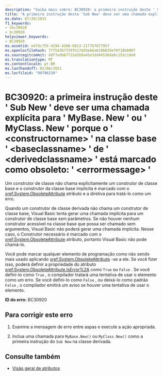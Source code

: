 ```yaml
---
description: "Saiba mais sobre: BC30920: a primeira instrução deste ' Sub New ' deve ser uma chamada explícita para ' MyBase. New ' ou ' MyClass. New ' porque o ' <constructorname> ' na classe base ' ' <baseclassname> de ' <derivedclassname> ' está marcado como obsoleto: '<errormessage>"
title: "A primeira instrução deste 'Sub New' deve ser uma chamada explícita para MyBase.New' ou 'MyClass.New' porque '<constructorname>' na classe base '<baseclassname>' de '<derivedclassname>' está marcado como obsoleto: '<errormessage>'"
ms.date: 07/20/2015
f1_keywords:
- vbc30920
- bc30920
helpviewer_keywords:
- BC30920
ms.assetid: e47dc755-4294-4368-b813-2177b7677957
ms.openlocfilehash: 777543b7f29fb17dd5eb6a6196035ef0f18bb907
ms.sourcegitcommit: ddf7edb67715a5b9a45e3dd44536dabc153c1de0
ms.translationtype: MT
ms.contentlocale: pt-BR
ms.lasthandoff: 02/06/2021
ms.locfileid: "99796230"
---
```

# <a name="bc30920-first-statement-of-this-sub-new-must-be-an-explicit-call-to-mybasenew-or-myclassnew-because-the-constructorname-in-the-base-class-baseclassname-of-derivedclassname-is-marked-obsolete-errormessage"></a>BC30920: a primeira instrução deste ' Sub New ' deve ser uma chamada explícita para ' MyBase. New ' ou ' MyClass. New ' porque o ' \<constructorname> ' na classe base ' \<baseclassname> ' de ' \<derivedclassname> ' está marcado como obsoleto: ' \<errormessage> '

Um construtor de classe não chama explicitamente um construtor de classe base e o construtor da classe base implícita é marcado com o <xref:System.ObsoleteAttribute> atributo e a diretiva para tratá-lo como um erro.

 Quando um construtor de classe derivada não chama um construtor de classe base, Visual Basic tenta gerar uma chamada implícita para um construtor de classe base sem parâmetros. Se não houver nenhum construtor acessível na classe base que possa ser chamado sem argumentos, Visual Basic não poderá gerar uma chamada implícita. Nesse caso, o Construtor necessário é marcado com o <xref:System.ObsoleteAttribute> atributo, portanto Visual Basic não pode chamá-lo.

 Você pode marcar qualquer elemento de programação como não sendo mais usado aplicando <xref:System.ObsoleteAttribute> -se a ele. Se você fizer isso, poderá definir a propriedade do atributo <xref:System.ObsoleteAttribute.IsError%2A> como `True` ou `False` . Se você defini-lo como `True` , o compilador tratará uma tentativa de usar o elemento como um erro. Se você defini-lo como `False` , ou deixá-lo como padrão `False` , o compilador emitirá um aviso se houver uma tentativa de usar o elemento.

 **ID do erro:** BC30920

## <a name="to-correct-this-error"></a>Para corrigir este erro

1. Examine a mensagem de erro entre aspas e execute a ação apropriada.

2. Inclua uma chamada para `MyBase.New()` ou `MyClass.New()` como a primeira instrução do `Sub New` na classe derivada.

## <a name="see-also"></a>Consulte também

- [Visão geral de atributos](../../programming-guide/concepts/attributes/index.md)
